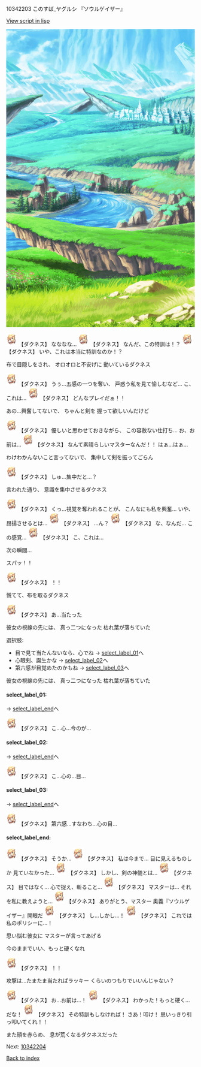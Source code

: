 10342203 このすば_ヤグルシ 『ソウルゲイザー』

[View script in lisp](../scripts/10342203.txt)

![plain.png](../images/backgrounds/plain.png)

<img src="../images/units/103421.png" alt="103421.png" height="34"/>
【ダクネス】
なななな…

<img src="../images/units/103421.png" alt="103421.png" height="34"/>
【ダクネス】
なんだ、この特訓は！？

<img src="../images/units/103421.png" alt="103421.png" height="34"/>
【ダクネス】
いや、これは本当に特訓なのか！？

布で目隠しをされ、
オロオロと不安げに
動いているダクネス

<img src="../images/units/103421.png" alt="103421.png" height="34"/>
【ダクネス】
うぅ…五感の一つを奪い、
戸惑う私を見て愉しむなど…
こ、これは…

<img src="../images/units/103421.png" alt="103421.png" height="34"/>
【ダクネス】
どんなプレイだぁ！！

あの…興奮してないで、
ちゃんと剣を
握って欲しいんだけど

<img src="../images/units/103421.png" alt="103421.png" height="34"/>
【ダクネス】
優しいと思わせておきながら、
この容赦ない仕打ち…
お、お前は…

<img src="../images/units/103421.png" alt="103421.png" height="34"/>
【ダクネス】
なんて素晴らしいマスターなんだ！！
はぁ…はぁ…

わけわかんないこと言ってないで、
集中して剣を振ってごらん

<img src="../images/units/103421.png" alt="103421.png" height="34"/>
【ダクネス】
しゅ…集中だと…？

言われた通り、
意識を集中させるダクネス

<img src="../images/units/103421.png" alt="103421.png" height="34"/>
【ダクネス】
くっ…視覚を奪われることが、
こんなにも私を興奮…
いや、昂揚させるとは…

<img src="../images/units/103421.png" alt="103421.png" height="34"/>
【ダクネス】
…ん？

<img src="../images/units/103421.png" alt="103421.png" height="34"/>
【ダクネス】
な、なんだ…
この感覚…

<img src="../images/units/103421.png" alt="103421.png" height="34"/>
【ダクネス】
こ、これは…

次の瞬間…

スパッ！！

<img src="../images/units/103421.png" alt="103421.png" height="34"/>
【ダクネス】
！！

慌てて、布を取るダクネス

<img src="../images/units/103421.png" alt="103421.png" height="34"/>
【ダクネス】
あ…当たった

彼女の視線の先には、
真っ二つになった
枯れ葉が落ちていた

選択肢:
- 目で見て当たんないなら、心でね → [select_label_01](#select_label_01)へ
- 心眼剣、誕生かな → [select_label_02](#select_label_02)へ
- 第六感が目覚めたのかもね → [select_label_03](#select_label_03)へ

彼女の視線の先には、
真っ二つになった
枯れ葉が落ちていた

#### select_label_01:
 → [select_label_end](#select_label_end)へ

<img src="../images/units/103421.png" alt="103421.png" height="34"/>
【ダクネス】
こ…心…今のが…

#### select_label_02:
 → [select_label_end](#select_label_end)へ

<img src="../images/units/103421.png" alt="103421.png" height="34"/>
【ダクネス】
こ…心の…目…

#### select_label_03:
 → [select_label_end](#select_label_end)へ

<img src="../images/units/103421.png" alt="103421.png" height="34"/>
【ダクネス】
第六感…すなわち…心の目…

#### select_label_end:

<img src="../images/units/103421.png" alt="103421.png" height="34"/>
【ダクネス】
そうか…

<img src="../images/units/103421.png" alt="103421.png" height="34"/>
【ダクネス】
私は今まで…
目に見えるものしか
見ていなかった…

<img src="../images/units/103421.png" alt="103421.png" height="34"/>
【ダクネス】
しかし、剣の神髄とは…

<img src="../images/units/103421.png" alt="103421.png" height="34"/>
【ダクネス】
目ではなく…
心で捉え、斬ること…

<img src="../images/units/103421.png" alt="103421.png" height="34"/>
【ダクネス】
マスターは…
それを私に教えようと…

<img src="../images/units/103421.png" alt="103421.png" height="34"/>
【ダクネス】
ありがとう、マスター
奥義『ソウルゲイザー』開眼だ

<img src="../images/units/103421.png" alt="103421.png" height="34"/>
【ダクネス】
し…しかし…！

<img src="../images/units/103421.png" alt="103421.png" height="34"/>
【ダクネス】
これでは私のポリシーに…！

思い悩む彼女に
マスターが言ってあげる

今のままでいい、もっと硬くなれ

<img src="../images/units/103421.png" alt="103421.png" height="34"/>
【ダクネス】
！！

攻撃は…たまたま当たればラッキー
くらいのつもりでいいんじゃない？

<img src="../images/units/103421.png" alt="103421.png" height="34"/>
【ダクネス】
お…お前は…！

<img src="../images/units/103421.png" alt="103421.png" height="34"/>
【ダクネス】
わかった！もっと硬く…だな！

<img src="../images/units/103421.png" alt="103421.png" height="34"/>
【ダクネス】
その特訓もしなければ！
さあ！叩け！
思いっきり引っ叩いてくれ！！

また顔を赤らめ、
息が荒くなるダクネスだった


Next: [10342204](10342204.md)

[Back to index](index.md)
